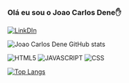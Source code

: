 ### Olá eu sou o Joao Carlos Dene✋

[![LinkDIn](https://img.shields.io/badge/LinkedIn-0077B5?style=for-the-badge&logo=linkedin&logoColor=white)](https://www.linkedin.com/in/joaocarlosdene/)

![Joao Carlos Dene GitHub stats](https://github-readme-stats.vercel.app/api?username=joaocarlosdene&show_icons=true&theme=radical)

![HTML5](https://img.shields.io/badge/HTML5-E34F26?style=for-the-badge&logo=html5&logoColor=white) ![JAVASCRIPT](https://img.shields.io/badge/JavaScript-F7DF1E?style=for-the-badge&logo=javascript&logoColor=black) ![CSS](https://img.shields.io/badge/CSS3-1572B6?style=for-the-badge&logo=css3&logoColor=white)

[![Top Langs](https://github-readme-stats.vercel.app/api/top-langs/?username=joaocarlosdene)](https://github.com/anuraghazra/github-readme-stats)
